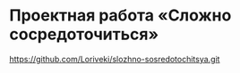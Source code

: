 # Проектная работа «Сложно сосредоточиться»

https://github.com/Loriveki/slozhno-sosredotochitsya.git
